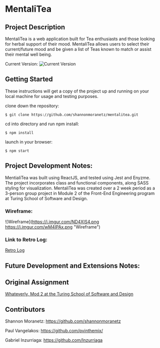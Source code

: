 # MentaliTea

## Project Description
  MentaliTea is a web application built for Tea enthusiasts and those looking for herbal support of their mood. MentaliTea allows users to select their current/future mood and be given a list of Teas known to match or assist their mental well being. 


Current Version: 
![Current Version]()

## Getting Started

These instructions will get a copy of the project up and running on your local machine for usage and testing purposes. 

clone down the repository:
```
$ git clone https://github.com/shannonmoranetz/mentalitea.git
```

cd into directory and run npm install:
```
$ npm install
```

launch in your browser:
```
$ npm start
```

## Project Development Notes:
MentialiTea was built using ReactJS, and tested using Jest and Enyzme. The project incorporates class and functional components, along SASS styling for visualization. MentaliTea was created over a 2 week period as a 3-person group project in Module 2 of the Front-End Engineering program at Turing School of Software and Design. 

### Wireframe:
![Wireframe](https://i.imgur.com/ND4XIS4.png https://i.imgur.com/wM4IPAx.png  "Wireframe")

### Link to Retro Log:
[Retro Log](https://github.com/shannonmoranetz/mentalitea/issues/10)

## Future Development and Extensions Notes:


## Original Assignment
[Whateverly, Mod 2 at the Turing School of Software and Design](http://frontend.turing.io/projects/whateverly.html)

## Contributors
Shannon Moranetz: https://github.com/shannonmoranetz

Paul Vangelakos: https://github.com/pvinthemix/

Gabriel Inzurriaga: https://github.com/Inzurriaga
